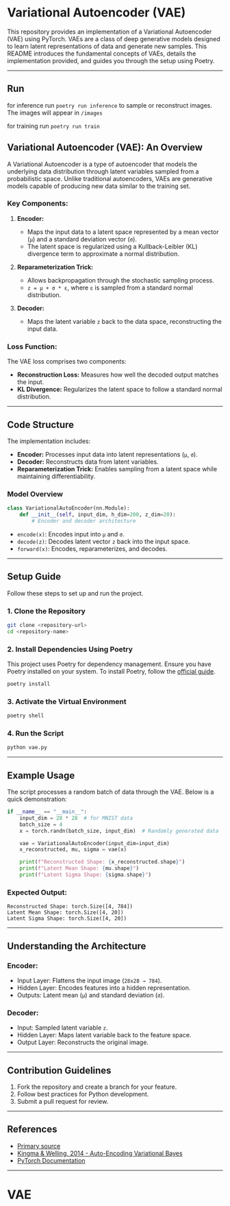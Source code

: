 # Variational Autoencoder (VAE)

This repository provides an implementation of a Variational Autoencoder (VAE) using PyTorch. VAEs are a class of deep generative models designed to learn latent representations of data and generate new samples. This README introduces the fundamental concepts of VAEs, details the implementation provided, and guides you through the setup using Poetry.

---

## Run

for inference run `poetry run inference` to sample or reconstruct images.
The images will appear in `/images`

for training run `poetry run train`

## Variational Autoencoder (VAE): An Overview

A Variational Autoencoder is a type of autoencoder that models the underlying data distribution through latent variables sampled from a probabilistic space. Unlike traditional autoencoders, VAEs are generative models capable of producing new data similar to the training set.

### Key Components:

1. **Encoder:**

   - Maps the input data to a latent space represented by a mean vector (`μ`) and a standard deviation vector (`σ`).
   - The latent space is regularized using a Kullback-Leibler (KL) divergence term to approximate a normal distribution.

2. **Reparameterization Trick:**

   - Allows backpropagation through the stochastic sampling process.
   - `z = μ + σ * ε`, where `ε` is sampled from a standard normal distribution.

3. **Decoder:**
   - Maps the latent variable `z` back to the data space, reconstructing the input data.

### Loss Function:

The VAE loss comprises two components:

- **Reconstruction Loss:** Measures how well the decoded output matches the input.
- **KL Divergence:** Regularizes the latent space to follow a standard normal distribution.

---

## Code Structure

The implementation includes:

- **Encoder:** Processes input data into latent representations (`μ`, `σ`).
- **Decoder:** Reconstructs data from latent variables.
- **Reparameterization Trick:** Enables sampling from a latent space while maintaining differentiability.

### Model Overview

```python
class VariationalAutoEncoder(nn.Module):
    def __init__(self, input_dim, h_dim=200, z_dim=20):
        # Encoder and decoder architecture
```

- `encode(x)`: Encodes input into `μ` and `σ`.
- `decode(z)`: Decodes latent vector `z` back into the input space.
- `forward(x)`: Encodes, reparameterizes, and decodes.

---

## Setup Guide

Follow these steps to set up and run the project.

### 1. Clone the Repository

```bash
git clone <repository-url>
cd <repository-name>
```

### 2. Install Dependencies Using Poetry

This project uses Poetry for dependency management. Ensure you have Poetry installed on your system. To install Poetry, follow the [official guide](https://python-poetry.org/docs/#installation).

```bash
poetry install
```

### 3. Activate the Virtual Environment

```bash
poetry shell
```

### 4. Run the Script

```bash
python vae.py
```

---

## Example Usage

The script processes a random batch of data through the VAE. Below is a quick demonstration:

```python
if __name__ == "__main__":
    input_dim = 28 * 28  # for MNIST data
    batch_size = 4
    x = torch.randn(batch_size, input_dim)  # Randomly generated data

    vae = VariationalAutoEncoder(input_dim=input_dim)
    x_reconstructed, mu, sigma = vae(x)

    print(f"Reconstructed Shape: {x_reconstructed.shape}")
    print(f"Latent Mean Shape: {mu.shape}")
    print(f"Latent Sigma Shape: {sigma.shape}")
```

### Expected Output:

```plaintext
Reconstructed Shape: torch.Size([4, 784])
Latent Mean Shape: torch.Size([4, 20])
Latent Sigma Shape: torch.Size([4, 20])
```

---

## Understanding the Architecture

### Encoder:

- Input Layer: Flattens the input image (`28x28 → 784`).
- Hidden Layer: Encodes features into a hidden representation.
- Outputs: Latent mean (`μ`) and standard deviation (`σ`).

### Decoder:

- Input: Sampled latent variable `z`.
- Hidden Layer: Maps latent variable back to the feature space.
- Output Layer: Reconstructs the original image.

---

## Contribution Guidelines

1. Fork the repository and create a branch for your feature.
2. Follow best practices for Python development.
3. Submit a pull request for review.

---

## References

- [Primary source](https://www.youtube.com/watch?v=VELQT1-hILo&t=1117s&ab_channel=AladdinPersson)
- [Kingma & Welling, 2014 - Auto-Encoding Variational Bayes](https://arxiv.org/abs/1312.6114)
- [PyTorch Documentation](https://pytorch.org/docs/)

---

# VAE
